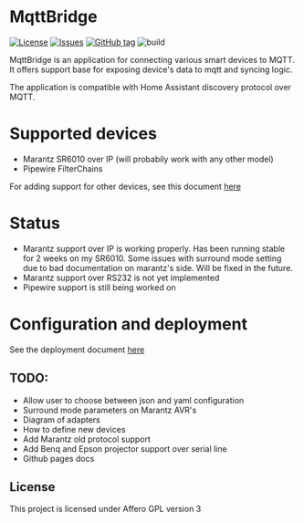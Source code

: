# MqttBridge
[![License](https://img.shields.io/badge/License-AGPL-blue)](#license)
[![Issues](https://img.shields.io/github/issues/lucaci32u4/mqttbridge)](https://github.com/lucaci32u4/mqttbridge/issues)
[![GitHub tag](https://img.shields.io/github/tag/lucaci32u4/mqttbridge?include_prereleases=&sort=semver)](https://github.com/lucaci32u4/mqttbridge/releases/)
![build](https://github.com/lucaci32u4/mqttbridge/actions/workflows/maven.yml/badge.svg)



MqttBridge is an application for connecting various smart devices to MQTT. It offers support base for exposing device's data to mqtt and syncing logic. 

The application is compatible with Home Assistant discovery protocol over MQTT.

# Supported devices 
 * Marantz SR6010 over IP (will probabily work with any other model)
 * Pipewire FilterChains

For adding support for other devices, see this document [here](protocols/support/supporting-new-devices.md)

# Status

 * Marantz support over IP is working properly. Has been running stable for 2 weeks on my SR6010. Some issues with surround mode setting due to bad documentation on marantz's side. Will be fixed in the future. 
 * Marantz support over RS232 is not yet implemented
 * Pipewire support is still being worked on

# Configuration and deployment


See the deployment document [here](deploy/readme.md)

## TODO:

* Allow user to choose between json and yaml configuration
* Surround mode parameters on Marantz AVR's
* Diagram of adapters
* How to define new devices
* Add Marantz old protocol support
* Add Benq and Epson projector support over serial line
* Github pages docs


## License

This project is licensed under Affero GPL version 3